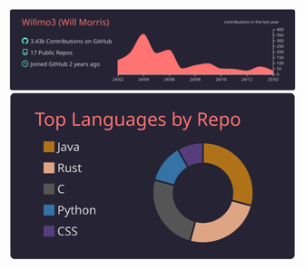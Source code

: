 [![](https://raw.githubusercontent.com/Willmo3/Willmo3/main/profile-summary-card-output/aura_dark/0-profile-details.svg)](https://github.com/vn7n24fzkq/github-profile-summary-cards)
[![](https://raw.githubusercontent.com/Willmo3/Willmo3/main/profile-summary-card-output/aura_dark/1-repos-per-language.svg)](https://github.com/vn7n24fzkq/github-profile-summary-cards)
